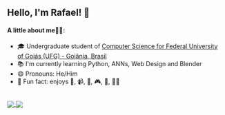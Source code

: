 ## Hello, I'm Rafael! 👋

#### A little about me🙋‍♂️:
* :mortar_board: Undergraduate student of [Computer Science for Federal University of Goiás (UFG) - Goiânia, Brasil](https://inf.ufg.br/p/30138-ciencia-da-computacao)
* :books: I'm currently learning Python, ANNs, Web Design and Blender
* 😄 Pronouns: He/Him
* :stars: Fun fact: enjoys :open_book:, :video_camera:, 📸, :video_game:, :volleyball:, :running_man:
##
<a href="https://github.com/anuraghazra/github-readme-stats">
  <img align="center" src="https://github-readme-stats.vercel.app/api?username=rafaelPassarinho&show_icons=true&theme=synthwave&show_owner=true" />
</a>
<a href="https://github.com/anuraghazra/convoychat">
  <img align="center" src="https://github-readme-stats.vercel.app/api/top-langs/?username=rafaelPassarinho&layout=compact&theme=synthwave&hide=Makefile" />
</a>
